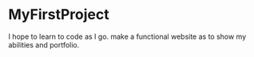 # MyFirstProject
I hope to learn to code as I go. 
make a functional website as to show my abilities and portfolio.
